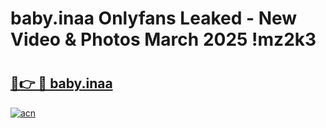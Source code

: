 # baby.inaa Onlyfans Leaked - New Video & Photos March 2025 !mz2k3

# <h2><a href="https://yhdepp.iuczelnia.edu.pl?title=baby.inaa&ref=mz2k3">🔗👉 🔴 baby.inaa</a></h2>

[![acn](https://github.com/user-attachments/assets/0f9c940e-d8b0-45ae-aac7-cd30a18b3e1c)](https://yhdepp.iuczelnia.edu.pl?title=baby.inaa&ref=mz2k3)

